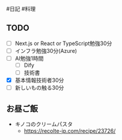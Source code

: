 #日記 #料理 

## TODO
- [ ] Next.js or React or TypeScript勉強30分
- [ ] インフラ勉強30分(Azure)
- [ ] AI勉強1時間
	- [ ] Dify
	- [ ] 技術書
- [x] 基本情報技術者30分
- [ ] 新しいもの触る30分

## お昼ご飯
- キノコのクリームパスタ
	- https://recolte-jp.com/recipe/23726/